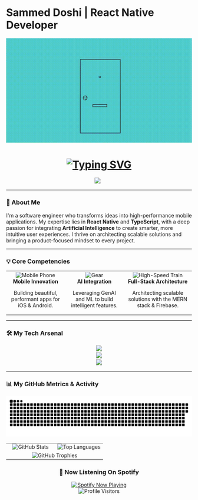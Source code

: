 # Sammed Doshi | React Native Developer

<div align="center">
  <img src="https://raw.githubusercontent.com/SammedDoshi03/sammeddoshi03/refs/heads/main/assets/1.gif"  alt="Intro image"/>
  <h1>
    <a href="https://github.com/SammedDoshi03">
      <img src="https://readme-typing-svg.herokuapp.com?font=Fira+Code&size=32&pause=1000&color=5865F2&center=true&vCenter=true&width=435&lines=Sammed+Doshi;React+Native+Developer;AI+%26+Mobile+Innovator" alt="Typing SVG" />
    </a>
  </h1>
</div>

<div align="center">
  <a href="https://www.linkedin.com/in/sammeddoshi03/" target="_blank"><img src="https://img.shields.io/badge/LinkedIn-0077B5?style=for-the-badge&logo=linkedin&logoColor=white" height=30></a>
  &nbsp;
  </div>

---

### 🚀 About Me
I'm a software engineer who transforms ideas into high-performance mobile applications. My expertise lies in **React Native** and **TypeScript**, with a deep passion for integrating **Artificial Intelligence** to create smarter, more intuitive user experiences. I thrive on architecting scalable solutions and bringing a product-focused mindset to every project.

---

### 💡 Core Competencies
<table align="center">
  <tr>
    <td align="center">
      <img src="https://raw.githubusercontent.com/Tarikul-Islam-Anik/Animated-Fluent-Emojis/master/Emojis/Objects/Mobile%20Phone.png" alt="Mobile Phone" width="60" height="60" />
      <br><strong>Mobile Innovation</strong>
      <p>Building beautiful, performant apps for iOS & Android.</p>
    </td>
    <td align="center">
      <img src="https://raw.githubusercontent.com/Tarikul-Islam-Anik/Animated-Fluent-Emojis/master/Emojis/Objects/Gear.png" alt="Gear" width="60" height="60" />
      <br><strong>AI Integration</strong>
      <p>Leveraging GenAI and ML to build intelligent features.</p>
    </td>
    <td align="center">
      <img src="https://raw.githubusercontent.com/Tarikul-Islam-Anik/Animated-Fluent-Emojis/master/Emojis/Travel%20and%20places/High-Speed%20Train.png" alt="High-Speed Train" width="60" height="60" />
      <br><strong>Full-Stack Architecture</strong>
      <p>Architecting scalable solutions with the MERN stack & Firebase.</p>
    </td>
  </tr>
</table>

---

### 🛠️ My Tech Arsenal
<p align="center">
  <a href="https://skillicons.dev">
    <img src="https://skillicons.dev/icons?i=react,ts,js,nodejs,redux,nextjs,express,py,java&perline=5" />
    <br>
    <img src="https://skillicons.dev/icons?i=mongodb,mysql,firebase,gcp,aws,docker&perline=6" />
    <br>
    <img src="https://skillicons.dev/icons?i=git,github,vscode,androidstudio,xcode,figma,postman&perline=7" />
  </a>
</p>

---

### 📊 My GitHub Metrics & Activity

<div align="center">
  <img src="https://raw.githubusercontent.com/SammedDoshi03/SammedDoshi03/output/github-contribution-grid-snake-dark.svg?palette=github-dark" alt="GitHub Contribution Snake">
</div>

<table align="center" width="100%">
  <tr>
    <td align="center" width="50%">
      <img src="https://github-readme-stats.vercel.app/api?username=SammedDoshi03&show_icons=true&theme=tokyonight&hide_border=true&count_private=true&include_all_commits=true" alt="GitHub Stats">
    </td>
    <td align="center" width="50%">
      <img src="https://github-readme-stats.vercel.app/api/top-langs/?username=SammedDoshi03&layout=compact&theme=tokyonight&hide_border=true&langs_count=8" alt="Top Languages">
    </td>
  </tr>
  <tr>
    <td colspan="2" align="center">
      <img src="https://github-profile-trophy.vercel.app/?username=SammedDoshi03&theme=tokyonight&no-frame=true&no-bg=true&margin-w=15&margin-h=15" alt="GitHub Trophies">
    </td>
  </tr>
</table>

<div align="center">
  <h3>🎵 Now Listening On Spotify</h3>
  <a href="https://open.spotify.com/user/YOUR_SPOTIFY_USER_ID">
    <img src="https://readme-spotify-tingz.vercel.app/api/now-playing" alt="Spotify Now Playing" width="400">
  </a>
</div>

<div align="center">
  <img src="https://komarev.com/ghpvc/?username=SammedDoshi03&label=PROFILE%20VISITORS&color=blueviolet&style=for-the-badge" alt="Profile Visitors">
</div>
